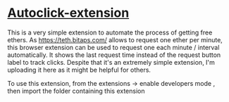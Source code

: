#  [Autoclick-extension](https://github.com/Obadah-H/Autoclick-extension) 

This is a very simple extension to automate the process of getting free ethers. As https://teth.bitaps.com/ allows to request one ether per minute, this browser extension can be used to request one each minute / interval automatically. It shows the last request time instead of the request button label to track clicks. Despite that it's an extremely simple extension, I'm uploading it here as it might be helpful for others.

To use this extension, from the extensions -> enable developers mode , then import the folder containing this extension
